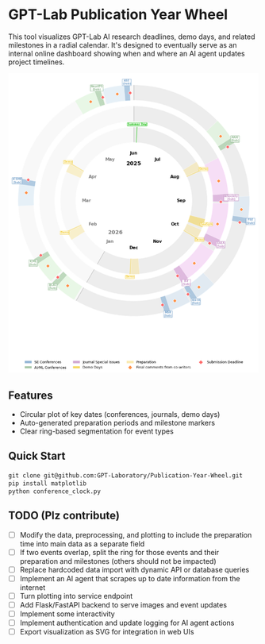 # GPT-Lab Publication Year Wheel

This tool visualizes GPT-Lab AI research deadlines, demo days, and related milestones in a radial calendar. It's designed to eventually serve as an internal online dashboard showing when and where an AI agent updates project timelines.

![Sample Clock](docs/sample.png)

## Features

- Circular plot of key dates (conferences, journals, demo days)
- Auto-generated preparation periods and milestone markers
- Clear ring-based segmentation for event types

## Quick Start

```
git clone git@github.com:GPT-Laboratory/Publication-Year-Wheel.git
pip install matplotlib
python conference_clock.py
```

## TODO (Plz contribute)

- [ ] Modify the data, preprocessing, and plotting to include the preparation time into main data as a separate field
- [ ] If two events overlap, split the ring for those events and their preparation and milestones (others should not be impacted)
- [ ] Replace hardcoded data import with dynamic API or database queries  
- [ ] Implement an AI agent that scrapes up to date information from the internet
- [ ] Turn plotting into service endpoint 
- [ ] Add Flask/FastAPI backend to serve images and event updates  
- [ ] Implement some interactivity
- [ ] Implement authentication and update logging for AI agent actions  
- [ ] Export visualization as SVG for integration in web UIs  
